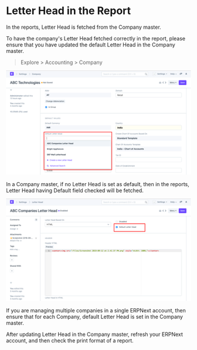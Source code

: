 
# Letter Head in the Report


In the reports, Letter Head is fetched from the Company master.


To have the company's Letter Head fetched correctly in the report, please ensure that you have updated the default Letter Head in the Company master.



> 
> Explore > Accounting > Company
> 
> 
> 


![Letter Head](/files/using-print-format.png)


In a Company master, if no Letter Head is set as default, then in the reports, Letter Head having Default field checked will be fetched.


![Letter Head](/files/using-print-format-1.png)


If you are managing multiple companies in a single ERPNext account, then ensure that for each Company, default Letter Head is set in the Company master.


After updating Letter Head in the Company master, refresh your ERPNext account, and then check the print format of a report.



